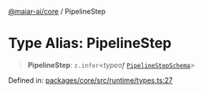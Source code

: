 [@maiar-ai/core](../index.md) / PipelineStep

# Type Alias: PipelineStep

> **PipelineStep**: `z.infer`\<*typeof* [`PipelineStepSchema`](../variables/PipelineStepSchema.md)\>

Defined in: [packages/core/src/runtime/types.ts:27](https://github.com/UraniumCorporation/maiar-ai/blob/main/packages/core/src/runtime/types.ts#L27)
